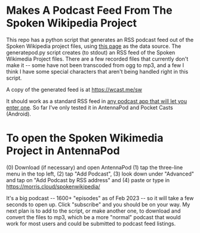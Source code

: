 # Makes A Podcast Feed From The Spoken Wikipedia Project 
This repo has a python script that generates an RSS podcast feed out of the Spoken Wikipedia project files, using [this page](https://en.wikipedia.org/wiki/Wikipedia:Spoken_articles) as the data source. The generatepod.py script creates (to stdout) an RSS feed of the Spoken Wikimedia Project files. There are a few recorded files that currently don't make it -- some have not been transcoded from ogg to mp3, and a few I think I have some special characters that aren't being handled right in this script.  

A copy of the generated feed is at https://wcast.me/sw

It should work as a standard RSS feed in [any podcast app that will let you enter one](https://support.wondery.com/hc/en-us/articles/4405811301531-How-to-manually-add-an-RSS-feed-to-popular-podcast-apps-). So far I've only tested it in AntennaPod and Pocket Casts (Android). 

# To open the Spoken Wikimedia Project in AntennaPod
(0) Download (if necessary) and open AntennaPod (1) tap the three-line menu in the top left, (2) tap "Add Podcast", (3) look down under "Advanced" and tap on "Add Podcast by RSS address" and (4) paste or type in https://morris.cloud/spokenwikipedia/

It's a big podcast -- 1600+ "episodes" as of Feb 2023 -- so it will take a few seconds to open up. Click "subscribe" and you should be on your way. 
My next plan is to add to the script, or make another one, to download and convert the files to mp3, which be a more "normal" podcast that would work for most users and could be submitted to podcast feed listings. 
